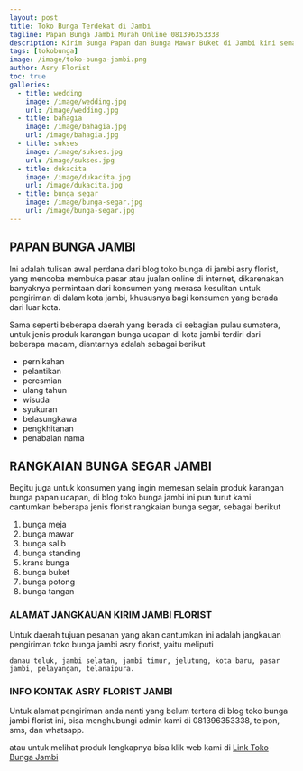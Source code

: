 ```yaml
---
layout: post
title: Toko Bunga Terdekat di Jambi
tagline: Papan Bunga Jambi Murah Online 081396353338
description: Kirim Bunga Papan dan Bunga Mawar Buket di Jambi kini semakin mudah dan simpel karena hadirnya salah satu florist jambi terbaik.
tags: [tokobunga]
image: /image/toko-bunga-jambi.png
author: Asry Florist
toc: true
galleries:
  - title: wedding
    image: /image/wedding.jpg
    url: /image/wedding.jpg
  - title: bahagia
    image: /image/bahagia.jpg
    url: /image/bahagia.jpg
  - title: sukses
    image: /image/sukses.jpg
    url: /image/sukses.jpg
  - title: dukacita
    image: /image/dukacita.jpg
    url: /image/dukacita.jpg
  - title: bunga segar
    image: /image/bunga-segar.jpg
    url: /image/bunga-segar.jpg
---
```


## PAPAN BUNGA JAMBI 
Ini adalah tulisan awal perdana dari blog toko bunga di jambi asry florist, yang mencoba membuka pasar atau jualan online di internet, dikarenakan banyaknya permintaan dari
konsumen yang merasa kesulitan untuk pengiriman di dalam kota jambi, khususnya bagi konsumen yang berada dari luar kota.

Sama seperti beberapa daerah yang berada di sebagian pulau sumatera, untuk jenis produk karangan bunga ucapan di kota jambi terdiri dari beberapa macam, diantarnya
adalah sebagai berikut
- pernikahan
- pelantikan
- peresmian
- ulang tahun
- wisuda
- syukuran
- belasungkawa
- pengkhitanan
- penabalan nama

## RANGKAIAN BUNGA SEGAR JAMBI

Begitu juga untuk konsumen yang ingin memesan selain produk karangan bunga papan ucapan, di blog toko bunga jambi ini pun turut kami cantumkan beberapa jenis florist rangkaian bunga segar,
sebagai berikut
1. bunga meja
2. bunga mawar
3. bunga salib
4. bunga standing
5. krans bunga
6. bunga buket
7. bunga potong
8. bunga tangan

### ALAMAT JANGKAUAN KIRIM JAMBI FLORIST

Untuk daerah tujuan pesanan yang akan cantumkan ini adalah jangkauan pengiriman toko bunga jambi asry florist, yaitu meliputi

```
danau teluk, jambi selatan, jambi timur, jelutung, kota baru, pasar jambi, pelayangan, telanaipura.
```

### INFO KONTAK ASRY FLORIST JAMBI

Untuk alamat pengiriman anda nanti yang belum tertera di blog toko bunga jambi florist ini, bisa menghubungi admin kami di 081396353338, telpon, sms, dan whatsapp.

atau untuk melihat produk lengkapnya bisa klik web kami di [Link Toko Bunga Jambi](https://www.tokobungaasryflorist.com/2012/12/toko-bunga-jambi-florist-toko-bunga-di.html "toko bunga di jambi")
